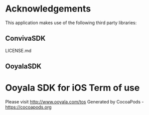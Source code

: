 # Acknowledgements
This application makes use of the following third party libraries:

## ConvivaSDK

LICENSE.md

## OoyalaSDK

Ooyala SDK for iOS Term of use
==================================

Please visit http://www.ooyala.com/tos
Generated by CocoaPods - https://cocoapods.org
